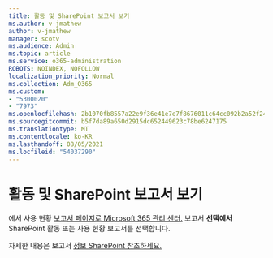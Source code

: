 ```yaml
---
title: 활동 및 SharePoint 보고서 보기
ms.author: v-jmathew
author: v-jmathew
manager: scotv
ms.audience: Admin
ms.topic: article
ms.service: o365-administration
ROBOTS: NOINDEX, NOFOLLOW
localization_priority: Normal
ms.collection: Adm_O365
ms.custom:
- "5300020"
- "7973"
ms.openlocfilehash: 2b1070fb8557a22e9f36e41e7e7f8676011c64cc092b2a52f24339b49df41453
ms.sourcegitcommit: b5f7da89a650d2915dc652449623c78be6247175
ms.translationtype: MT
ms.contentlocale: ko-KR
ms.lasthandoff: 08/05/2021
ms.locfileid: "54037290"
---
```

# <a name="view-reports-on-sharepoint-activity-and-usage"></a>활동 및 SharePoint 보고서 보기

에서 사용 현황 [보고서 페이지로 Microsoft 365 관리 센터.](https://admin.microsoft.com/AdminPortal/Home) 보고서 **선택에서** SharePoint 활동 또는 사용 현황 보고서를 선택합니다.

자세한 내용은 보고서 [정보 SharePoint 참조하세요.](https://go.microsoft.com/fwlink/?linkid=875240)

